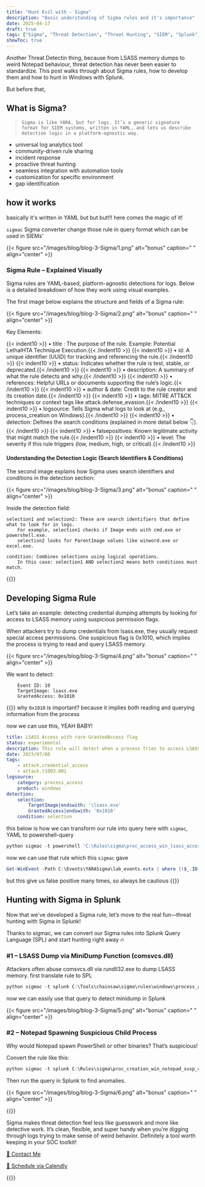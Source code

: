 ```yaml
---
title: "Hunt Evil with - Sigma"
description: "Basic understanding of Sigma rules and it's importance"
date: 2025-04-17
draft: true
tags: ["Sigma", "Threat Detection", "Threat Hunting", "SIEM", "Splunk", "Windows Security", "Cybersecurity", "Log Analysis"]
showToc: true
---
```

Another Threat Detectin thing, because from LSASS memory dumps to weird Notepad behaviour, threat detection has never been easier to standardize. This post walks through about Sigma rules, how to develop them and how to hunt in Windows with Splunk.

But before that,

## What is Sigma?

> `Sigma is like YARA, but for logs. It’s a generic signature format for SIEM systems, written in YAML, and lets us describe detection logic in a platform-agnostic way.`

- universal log analytics tool
- community-driven rule sharing
- incident response
- proactive threat hunting
- seamless integration with automation tools
- customization for specific environment
- gap identification


## how it works

basically it's written in YAML but but but!!! here comes the magic of it!

`sigmac` Sigma converter change those rule in query format which can be used in SIEMs'

{{< figure src="/images/blog/blog-3-Sigma/1.png" alt="bonus" caption=" " align="center" >}}

### Sigma Rule – Explained Visually

Sigma rules are YAML-based, platform-agnostic detections for logs. Below is a detailed breakdown of how they work using visual examples.

The first image below explains the structure and fields of a Sigma rule:

{{< figure src="/images/blog/blog-3-Sigma/2.png" alt="bonus" caption=" " align="center" >}}

Key Elements:

{{< indent10 >}} • title : The purpose of the rule. Example: Potential LethalHTA Technique Execution.{{< /indent10 >}}
{{< indent10 >}} • id: A unique identifier (UUID) for tracking and referencing the rule.{{< /indent10 >}}
{{< indent10 >}} • status: Indicates whether the rule is test, stable, or deprecated.{{< /indent10 >}}
{{< indent10 >}} • description: A summary of what the rule detects and why.{{< /indent10 >}}
{{< indent10 >}} • references: Helpful URLs or documents supporting the rule’s logic.{{< /indent10 >}}
{{< indent10 >}} • author & date: Credit to the rule creator and its creation date.{{< /indent10 >}}
{{< indent10 >}} • tags: MITRE ATT&CK techniques or context tags like attack.defense_evasion.{{< /indent10 >}}
{{< indent10 >}} • logsource: Tells Sigma what logs to look at (e.g., process_creation on Windows).{{< /indent10 >}}
{{< indent10 >}} • detection: Defines the search conditions (explained in more detail below 👇).{{< /indent10 >}}
{{< indent10 >}} • falsepositives: Known legitimate activity that might match the rule.{{< /indent10 >}}
{{< indent10 >}} • level: The severity if this rule triggers (low, medium, high, or critical).{{< /indent10 >}}


#### Understanding the Detection Logic (Search Identifiers & Conditions)

The second image explains how Sigma uses search identifiers and conditions in the detection section:

{{< figure src="/images/blog/blog-3-Sigma/3.png" alt="bonus" caption=" " align="center" >}}


Inside the detection field:

    selection1 and selection2: These are search identifiers that define what to look for in logs.
        For example, selection1 checks if Image ends with cmd.exe or powershell.exe.
        selection2 looks for ParentImage values like winword.exe or excel.exe.

    condition: Combines selections using logical operations.
        In this case: selection1 AND selection2 means both conditions must match.

{{<dots>}}

## Developing Sigma Rule

Let’s take an example: detecting credential dumping attempts by looking for access to LSASS memory using suspicious permission flags.

When attackers try to dump credentials from lsass.exe, they usually request special access permissions. One suspicious flag is 0x1010, which implies the process is trying to read and query LSASS memory.

{{< figure src="/images/blog/blog-3-Sigma/4.png" alt="bonus" caption=" " align="center" >}}

We want to detect:

        Event ID: 10
        TargetImage: lsass.exe
        GrantedAccess: 0x1010
{{<newline>}}
why `0x1010` is important?
because it implies both reading and querying information from the process

now we can use this, YEAH BABY!

```YAML
title: LSASS Access with rare GrantedAccess flag 
status: experimental
description: This rule will detect when a process tries to access LSASS memory with suspicious access flag 0x1010
date: 2023/07/08
tags:
    - attack.credential_access
    - attack.t1003.001
logsource:
    category: process_access
    product: windows
detection:
    selection:
        TargetImage|endswith: '\lsass.exe'
        GrantedAccess|endswith: '0x1010'
    condition: selection
```
this below is how we can transform our rule into query
here with `sigmac`, YAML to powershell-query

```powershell
python sigmac -t powershell 'C:\Rules\sigma\proc_access_win_lsass_access.yml'
```

now we can use that rule which this `sigmac` gave

```powershell
Get-WinEvent -Path C:\Events\YARASigma\lab_events.evtx | where {($_.ID -eq "10" -and $_.message -match "TargetImage.*.*\\lsass.exe" -and $_.message -match "GrantedAccess.*.*0x1010") } | select TimeCreated,Id,RecordId,ProcessId,MachineName,Message
```

but this give us false positive many times, so always be cautious
{{<dots>}}
## Hunting with Sigma in Splunk

Now that we've developed a Sigma rule, let’s move to the real fun—threat hunting with Sigma in Splunk!

Thanks to sigmac, we can convert our Sigma rules into Splunk Query Language (SPL) and start hunting right away 🔥

### #1 – LSASS Dump via MiniDump Function (comsvcs.dll)

Attackers often abuse comsvcs.dll via rundll32.exe to dump LSASS memory. first translate rule to SPL

```powershell
python sigmac -t splunk C:\Tools\chainsaw\sigma\rules\windows\process_access\proc_access_win_lsass_dump_comsvcs_dll.yml -c .\config\splunk-windows.yml
```

now we can easily use that query to detect minidump in Splunk

{{< figure src="/images/blog/blog-3-Sigma/5.png" alt="bonus" caption=" " align="center" >}}

### #2 – Notepad Spawning Suspicious Child Process

Why would Notepad spawn PowerShell or other binaries? That’s suspicious!

Convert the rule like this:

```powershell
python sigmac -t splunk C:\Rules\sigma\proc_creation_win_notepad_susp_child.yml -c .\config\splunk-windows.yml
```

Then run the query in Splunk to find anomalies.

{{< figure src="/images/blog/blog-3-Sigma/6.png" alt="bonus" caption=" " align="center" >}}

{{<dots>}}

Sigma makes threat detection feel less like guesswork and more like detective work. It’s clean, flexible, and super handy when you’re digging through logs trying to make sense of weird behavior. Definitely a tool worth keeping in your SOC toolkit!

[🔗 Contact Me](https://www.snehbavarva.com/contact)

[📅 Schedule via Calendly](https://calendly.com/bavarvasneh/30min)

{{<seperator>}}
